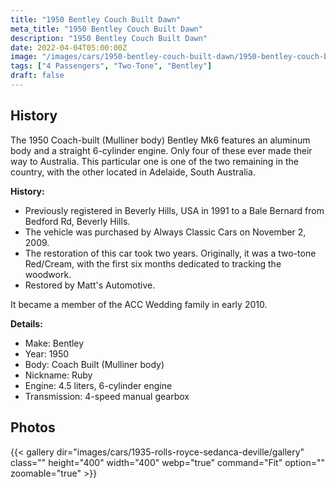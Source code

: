 ```yaml
---
title: "1950 Bentley Couch Built Dawn"
meta_title: "1950 Bentley Couch Built Dawn"
description: "1950 Bentley Couch Built Dawn"
date: 2022-04-04T05:00:00Z
image: "/images/cars/1950-bentley-couch-built-dawn/1950-bentley-couch-built-dawn.jpg"
tags: ["4 Passengers", "Two-Tone", "Bentley"]
draft: false
---
```

## History
The 1950 Coach-built (Mulliner body) Bentley Mk6 features an aluminum body and a straight 6-cylinder engine. Only four of these ever made their way to Australia. This particular one is one of the two remaining in the country, with the other located in Adelaide, South Australia.

**History:**
- Previously registered in Beverly Hills, USA in 1991 to a Bale Bernard from Bedford Rd, Beverly Hills.
- The vehicle was purchased by Always Classic Cars on November 2, 2009.
- The restoration of this car took two years. Originally, it was a two-tone Red/Cream, with the first six months dedicated to tracking the woodwork.
- Restored by Matt's Automotive.

It became a member of the ACC Wedding family in early 2010.

**Details:**
- Make: Bentley
- Year: 1950
- Body: Coach Built (Mulliner body)
- Nickname: Ruby
- Engine: 4.5 liters, 6-cylinder engine
- Transmission: 4-speed manual gearbox

## Photos
{{< gallery dir="images/cars/1935-rolls-royce-sedanca-deville/gallery" class="" height="400" width="400" webp="true" command="Fit" option="" zoomable="true" >}}
